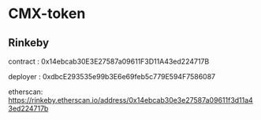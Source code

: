 # CMX-token 

## Rinkeby

contract : 0x14ebcab30E3E27587a09611F3D11A43ed224717B

deployer : 0xdbcE293535e99b3E6e69feb5c779E594F7586087

etherscan: https://rinkeby.etherscan.io/address/0x14ebcab30e3e27587a09611f3d11a43ed224717b



